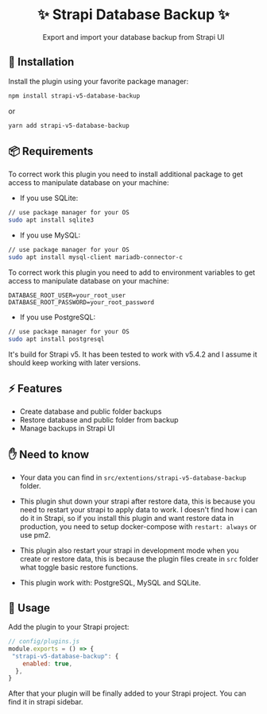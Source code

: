 <h1 align="center">✨ Strapi Database Backup  ✨</h1>
<p align="center">Export and import your database backup from Strapi UI</p>

## 🚀 Installation

Install the plugin using your favorite package manager:

```sh
npm install strapi-v5-database-backup
```

or

```sh
yarn add strapi-v5-database-backup
```

## 📦 Requirements

To correct work this plugin you need to install additional package to get access to manipulate database on your machine:

- If you use SQLite:

```sh
// use package manager for your OS
sudo apt install sqlite3
```

- If you use MySQL:

```sh
// use package manager for your OS
sudo apt install mysql-client mariadb-connector-c
```

To correct work this plugin you need to add to environment variables to get access to manipulate database on your machine:

```env
DATABASE_ROOT_USER=your_root_user
DATABASE_ROOT_PASSWORD=your_root_password
```

- If you use PostgreSQL:

```sh
// use package manager for your OS
sudo apt install postgresql
```

It's build for Strapi v5.
It has been tested to work with v5.4.2 and I assume it should keep working with later versions.

## ⚡ Features

- Create database and public folder backups
- Restore database and public folder from backup
- Manage backups in Strapi UI

## ✋ Need to know

- Your data you can find in `src/extentions/strapi-v5-database-backup` folder.

- This plugin shut down your strapi after restore data, this is because you need to restart your strapi to apply data to work. I doesn't find how i can do it in Strapi, so if you install this plugin and want restore data in production, you need to setup docker-compose with `restart: always` or use pm2.

- This plugin also restart your strapi in development mode when you create or restore data, this is because the plugin files create in `src` folder what toggle basic restore functions.

- This plugin work with: PostgreSQL, MySQL and SQLite.

## 🌟 Usage

Add the plugin to your Strapi project:

```js
// config/plugins.js
module.exports = () => {
 "strapi-v5-database-backup": {
    enabled: true,
  },
}
```

After that your plugin will be finally added to your Strapi project. You can find it in strapi sidebar.
